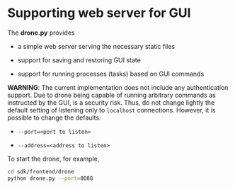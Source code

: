 # Supporting web server for GUI

The **drone.py** provides

- a simple web server serving the necessary static files

- support for saving and restoring GUI state

- support for running processes (tasks) based on GUI commands

**WARNING**: The current implementation does not include any authentication
support. Due to drone being capable of running arbitrary commands as instructed
by the GUI, is a security risk. Thus, do not change lightly the default setting of
listening only to `localhost` connections. However, it is possible to change the
defaults:

- `--port=<port to listen>`

- `--address=<address to listen>`


To start the drone, for example,

```bash
cd sdk/frontend/drone
python drone.py --port=8088
```
